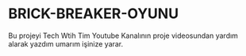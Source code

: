 # BRICK-BREAKER-OYUNU
Bu projeyi Tech Wtih Tim Youtube Kanalının proje videosundan yardım alarak yazdım umarım işinize yarar.
